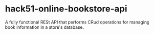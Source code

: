 # hack51-online-bookstore-api
A fully functional RESt API that performs CRud operations for managing book information in a store's database.
